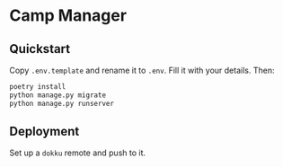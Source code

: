 # Camp Manager

## Quickstart

Copy `.env.template` and rename it to `.env`. Fill it with your details. Then:

```bash
poetry install
python manage.py migrate
python manage.py runserver
```

## Deployment

Set up a `dokku` remote and push to it.
